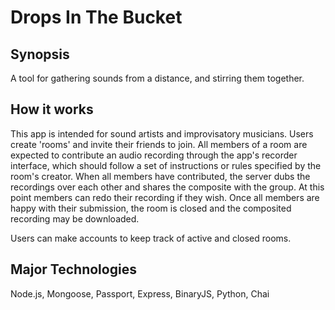 # Drops In The Bucket
## Synopsis
A tool for gathering sounds from a distance, and stirring them together. 

## How it works
This app is intended for sound artists and improvisatory musicians. Users create 'rooms' and invite their friends to join. All members of a room are expected to contribute an audio recording through the app's recorder interface, which should follow a set of instructions or rules specified by the room's creator. When all members have contributed, the server dubs the recordings over each other and shares the composite with the group. At this point members can redo their recording if they wish. Once all members are happy with their submission, the room is closed and the composited recording may be downloaded.

Users can make accounts to keep track of active and closed rooms.

## Major Technologies
Node.js, Mongoose, Passport, Express, BinaryJS, Python, Chai
